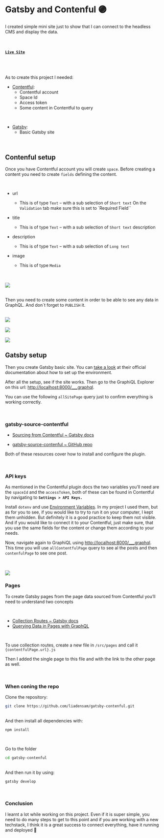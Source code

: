 # Gatsby and Contenful 🟣

I created simple mini site just to show that I can connect to the headless CMS and display the data.

<br>

#### [`Live Site`](https://gatsby-contenful.vercel.app/)

<br>
<br>

As to create this project I needed:

- [Contentful](https://www.contentful.com/):
  - Contentful account
  - Space Id
  - Access token
  - Some content in Contentful to query


<br>


- [Gatsby](https://www.gatsbyjs.com/):
  - Basic Gatsby site


<br>

## Contenful setup


Once you have Contentful account you will create `space`. Before creating a content you need to create `fields` defining the content.


<br>


- url
  - This is of type `Text` – with a sub selection of `Short text`
    On the `Validation` tab make sure this is set to `Required Field``

- title
  - This is of type `Text` – with a sub selection of `Short text`
    description

- description
  - This is of type `Text` – with a sub selection of `Long text`

- image
  - This is of type `Media`



<br>
<br>


<img src="/assets/content-fields.png">


<br>
<br>


Then you need to create some content in order to be able to see any data in GraphQL. And don´t forget to `PUBLISH` it. 


<br>


<img src="/assets/coffee-content.png">


<br>
<br>


<img src="/assets/smile-content.png">


<br>
<br>


<img src="/assets/smile-img.png">


<br>


## Gatsby setup

Then you create Gatsby basic site. You can [take a look](https://www.gatsbyjs.com/docs/tutorial/part-0/) at their official documentation about how to set up the environment.


After all the setup, see if the site works. Then go to the GraphiQL Explorer on this url: [http://localhost:8000/___graphql](http://localhost:8000/___graphql).


You can use the following `allSitePage` query just to confirm everything is working correctly.

<br>

### gatsby-source-contentful

- [Sourcing from Contentful ~ Gatsby docs](https://www.gatsbyjs.com/docs/how-to/sourcing-data/sourcing-from-contentful/)

- [gatsby-source-contenful ~ GitHub repo](https://github.com/gatsbyjs/gatsby/tree/master/packages/gatsby-source-contentful)


Both of these resources cover how to install and configure the plugin.

<br>

### API keys

As mentioned in the Contentful plugin docs the two variables you’ll need are the `spaceId` and the `accessToken`, both of these can be found in Contentful by navigating to **`Settings > API Keys.`**

Install `dotenv` and use [Environment Variables](https://www.gatsbyjs.com/docs/how-to/local-development/environment-variables/). In my project I used them, but as for you to see, if you would like to try to run it on your computer, I kept them unhidden. But definitely it is a good practice to keep them not visible. And if you would like to connect it to your Contentful, just make sure, that you use the same fields for the content or change them according to your needs.


Now, navigate again to GraphiQL using [http://localhost:8000/___graphql](http://localhost:8000/___graphql). This time you will use `allContentfulPage` query to see al the posts and then `contenfulPage` to see one post.

<br>
<br>


<img src="/assets/grapiql.png">


<br>


### Pages

To create Gatsby pages from the page data sourced from Contentful you’ll need to understand two concepts

<br>

- [Collection Routes ~ Gatsby docs](https://www.gatsbyjs.com/docs/reference/routing/file-system-route-api/#collection-routes)
- [Querying Data in Pages with GraphQL](https://www.gatsbyjs.com/docs/how-to/querying-data/page-query/)

<br>

To use collection routes, create a new file in `/src/pages` and call it `{contentfulPage.url}.js`

Then I added the single page to this file and with the link to the other page as well.

<br>

### When coning the repo


Clone the repository:

```sh
git clone https://github.com/liadensam/gatsby-contenful.git
```

<br>
And then install all dependencies  with:

```sh
npm install
```

<br>

Go to the folder


```sh
cd gatsby-contenful
```

<br>
And then run it by using:


```sh
gatsby develop
```


<br>

### Conclusion

I learnt a lot while working on this project. Even if it is super simple, you need to do many steps to get to this point and if you are working with a new techstack, I think it is a great success to connect everything, have it running and deployed 🤞






